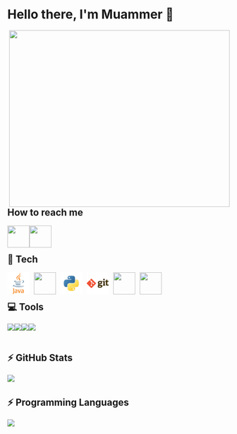 
# Hello there, I'm Muammer :wave:

<img src="https://media.giphy.com/media/qgQUggAC3Pfv687qPC/giphy.gif" width="500" height="400" align="right"/>

## How to reach me

[<img height="50rem" width="50rem" src="https://cdn.simpleicons.org/LinkedIn/white" align="left"/>](https://www.linkedin.com/in/muammer-aydemir-378314246/)
[<img height="50rem" width="50rem" src="https://external-content.duckduckgo.com/iu/?u=https%3A%2F%2Fmedia-exp1.licdn.com%2Fdms%2Fimage%2FC4D0BAQG1AL6eXKd-_Q%2Fcompany-logo_200_200%2F0%2F1613159962451%3Fe%3D2159024400%26v%3Dbeta%26t%3DQjygYj_usV9_XqZJaudlyix0a0H4ulMorEPsRBfqzG4&f=1&nofb=1" align="left"/>](https://app.patika.dev/muammeraydemir)

<br />
<br />

## :milky_way: Tech

<img height="50rem" width="50rem" src="https://raw.githubusercontent.com/github/explore/5b3600551e122a3277c2c5368af2ad5725ffa9a1/topics/java/java.png" align="left" style="margin-right: 10px;">
<img height="50rem" width="50rem" src="https://github.com/user-attachments/assets/1cda1aa2-0dc0-4373-a882-1b402451c8d2" align="left" style="margin-right: 10px;">
<img height="50rem" width="50rem" src="https://raw.githubusercontent.com/github/explore/5b3600551e122a3277c2c5368af2ad5725ffa9a1/topics/python/python.png" align="left" style="margin-right: 10px;">
<img height="50rem" width="50rem" src="https://raw.githubusercontent.com/github/explore/5b3600551e122a3277c2c5368af2ad5725ffa9a1/topics/git/git.png" align="left" style="margin-right: 10px;">
<img height="50rem" width="50rem" src="https://github.com/user-attachments/assets/0c3851f0-4569-4888-835e-4d2670aaf046" align="left" style="margin-right: 10px;">
<img height="50rem" width="50rem" src="https://github.com/user-attachments/assets/b9ac43a3-12ea-4c3e-8843-e8c9d8a48862" align="left" style="margin-right: 10px;">

<br/>
<br/>

## :computer: Tools

[<img height="50rem" src="https://github.com/user-attachments/assets/c5510c03-bab3-4023-ac4f-47fa4a7bb569" align="left"/>](https://code.visualstudio.com/)
[<img height="50rem" src="https://cdn.simpleicons.org/EclipseIDE" align="left"/>](https://www.eclipse.org/)
[<img height="50rem" src="https://cdn.simpleicons.org/PyCharm/yellow" align="left"/>](https://www.jetbrains.com/pycharm/)
[<img height="50rem" src="https://github.com/user-attachments/assets/7615c25c-c3fc-43b9-b341-8cfd7361bd64" align="left"/>](https://dbeaver.io/)

<br/>
<br/>

## :zap: GitHub Stats

<img src="https://github-readme-stats.vercel.app/api?username=MuammerAydemir&show_icons=true&theme=chartreuse-dark">

<br/>

## :zap: Programming Languages

<img src="https://github-readme-stats.vercel.app/api/top-langs/?username=MuammerAydemir&theme=chartreuse-dark&layout=compact">
